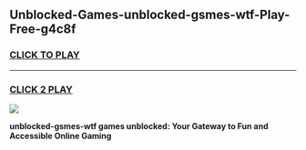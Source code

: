 
## Unblocked-Games-unblocked-gsmes-wtf-Play-Free-g4c8f
<h3>
<a href="https://premium76.site?title=unblocked-gsmes-wtf&ref=12A">CLICK TO PLAY</a></h3>
<hr>

<h3>
<a href="https://premium76.site?title=unblocked-gsmes-wtf&ref=12A">CLICK 2 PLAY</a>
  
</h3>

<a href="https://premium76.site?title=unblocked-gsmes-wtf&ref=12A"><img src="https://clearcache.store/games.png"></a>


**unblocked-gsmes-wtf games unblocked: Your Gateway to Fun and Accessible Online Gaming**
